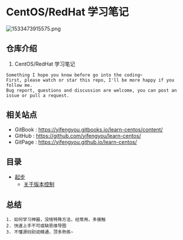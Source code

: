 # CentOS/RedHat 学习笔记

![1533473915575.png](image/1533473915575.png)

## 仓库介绍

1. CentOS/RedHat 学习笔记

```
Something I hope you know before go into the coding~
First, please watch or star this repo, I'll be more happy if you follow me.
Bug report, questions and discussion are welcome, you can post an issue or pull a request.
```

## 相关站点

* GitBook : <https://yifengyou.gitbooks.io/learn-centos/content/>
* GitHub : <https://github.com/yifengyou/learn-centos/>
* GitPage : <https://yifengyou.github.io/learn-centos/>



## 目录

* [起步](docs/起步.md)
    * [关于版本控制](docs/起步/关于版本控制.md)


## 总结

```
1. 如何学习神器，没啥特殊方法，经常用，多接触
2. 快速上手不可或缺思维导图
3. 不懂源码别说精通，顶多熟练~
```
